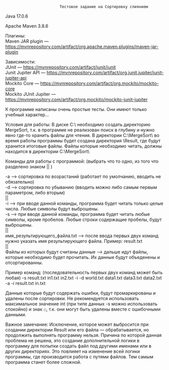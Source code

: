 				           	Тестовое задание на Сортировку слиянием
Java 17.0.6

Apache Maven 3.8.6

Плагины:                            
Maven JAR plugin — https://mvnrepository.com/artifact/org.apache.maven.plugins/maven-jar-plugin

Зависимости:                                      
JUnit — https://mvnrepository.com/artifact/junit/junit                                          
Junit Jupiter API — https://mvnrepository.com/artifact/org.junit.jupiter/junit-jupiter-api                                  
Mockito Core — https://mvnrepository.com/artifact/org.mockito/mockito-core                                
Mockito JUnit Jupiter — https://mvnrepository.com/artifact/org.mockito/mockito-junit-jupiter                                  

К программе написаны очень простые тесты. Они имеют только учебный характер...

Условия для работы:
В диске C:\ необходимо создать директорию MergeSort, т.к. в программе не реализован поиск в глубину и нужно явно где-то хранить файлы для чтения.
В директории C:\MergeSort\ во время работы программы будет создана директория \Result, где будут хранится итоговые файлы.
Файлы которые необходимо читать, должны находится в директории C:\MergeSort\

Команды для работы с программой: (выбрать что то одно, из того что разделено знаком || )

-a —> сортировка по возрастаний (работает по умолчанию, вводить не обязательно)             
-d —> сортировка по убыванию (вводить можно либо самым первым параметром, либо вторым)        
||        
-i —> при вводе данной команды, программа будет читать только целые числа. Любые символы будут выброшены.         
-s —> при вводе данной команды, программа будет читать любые символы, кроме пробелов. Любые строки содержащие пробелы, будут выброшены.         
||                      
имя_результирующего_файла.txt —> после ввода первых двух команд нужно указать имя результирующего файла. Пример: result.txt                   
||                    
Файлы из которых будут считаны данные —> дальше идут файлы, которые необходимо будет прочитать. Их данные будут объеденены и отсортированны.

Пример команд: (последовательность первых двух команд может быть любая)
-s result.txt in1.txt in2.txt
-i -d world.txt data1.txt data3.txt data2.txt
-a -i result.txt in.txt

Данные которые будут содержать ошибки, будут промаркированы и удалены после сортировки. 
Не рекомендуется использовать максимальное значение int (при типе данных -s можно использовать спокойно) и знак ⌂, т.к. они могут быть удалены вместе с ошибочными данными.

Важное замечание:
Исключение, которое может выбросится при создании директории Result или его файла — обрабатывается, но продолжить выполнять программу нельзя.
Причина по которой данная проблема не решена, это создание дополнительной логики в программу для попытки создать файл под другими именами или в других директориях.
Это повлияет на изменение всей логики программы, где производится работа с путями файлов. Тем самым программа станет более сложной. 
